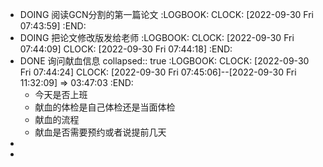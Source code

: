 - DOING 阅读GCN分割的第一篇论文
  :LOGBOOK:
  CLOCK: [2022-09-30 Fri 07:43:59]
  :END:
- DOING 把论文修改版发给老师
  :LOGBOOK:
  CLOCK: [2022-09-30 Fri 07:44:09]
  CLOCK: [2022-09-30 Fri 07:44:18]
  :END:
- DONE 询问献血信息
  collapsed:: true
  :LOGBOOK:
  CLOCK: [2022-09-30 Fri 07:44:24]
  CLOCK: [2022-09-30 Fri 07:45:06]--[2022-09-30 Fri 11:32:09] =>  03:47:03
  :END:
	- 今天是否上班
	- 献血的体检是自己体检还是当面体检
	- 献血的流程
	- 献血是否需要预约或者说提前几天
-
-